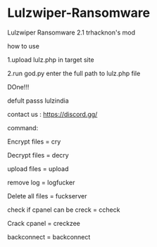 # Lulzwiper-Ransomware
Lulzwiper Ransomware 2.1 trhacknon's mod

how to use

1.upload lulz.php in target site

2.run god.py enter the full path to lulz.php file

DOne!!!

defult passs lulzindia
 
contact us : https://discord.gg/
                                                            
command:

Encrypt files = cry

Decrypt files = decry                                                                            

upload files = upload                                                                            

remove log = logfucker                                                                           

Delete all files = fuckserver                                                                    

check if cpanel can be creck = ccheck

Crack cpanel =  creckzee  

backconnect = backconnect

